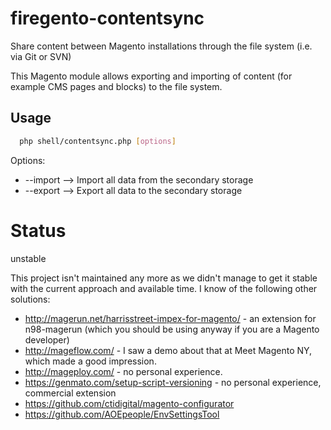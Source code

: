 firegento-contentsync
=====================

Share content between Magento installations through the file system (i.e. via Git or SVN)

This Magento module allows exporting and importing of content (for example CMS pages and blocks)
to the file system.

Usage
---

``` sh
  php shell/contentsync.php [options]
```
Options:

- --import --> Import all data from the secondary storage
- --export --> Export all data to the secondary storage



Status
=====================
unstable

This project isn't maintained any more as we didn't manage to get it stable with the current approach and available time. I know of the following other solutions:

- http://magerun.net/harrisstreet-impex-for-magento/ - an extension for n98-magerun (which you should be using anyway if you are a Magento developer)
- http://mageflow.com/ - I saw a demo about that at Meet Magento NY, which made a good impression.
- http://mageploy.com/ - no personal experience.
- https://genmato.com/setup-script-versioning - no personal experience, commercial extension
- https://github.com/ctidigital/magento-configurator
- https://github.com/AOEpeople/EnvSettingsTool
